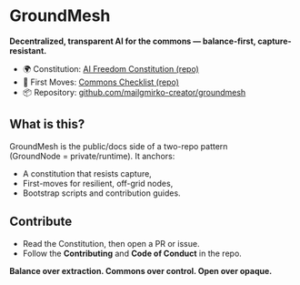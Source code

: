 ﻿# GroundMesh

**Decentralized, transparent AI for the commons — balance-first, capture-resistant.**

- 🌍 Constitution: [AI Freedom Constitution (repo)](https://github.com/mailgmirko-creator/groundmesh/tree/main/constitution)
- 📝 First Moves: [Commons Checklist (repo)](https://github.com/mailgmirko-creator/groundmesh/tree/main/checklists)
- 📦 Repository: [github.com/mailgmirko-creator/groundmesh](https://github.com/mailgmirko-creator/groundmesh)

## What is this?
GroundMesh is the public/docs side of a two-repo pattern  
(GroundNode = private/runtime). It anchors:
- A constitution that resists capture,
- First-moves for resilient, off-grid nodes,
- Bootstrap scripts and contribution guides.

## Contribute
- Read the Constitution, then open a PR or issue.
- Follow the **Contributing** and **Code of Conduct** in the repo.

**Balance over extraction. Commons over control. Open over opaque.**
